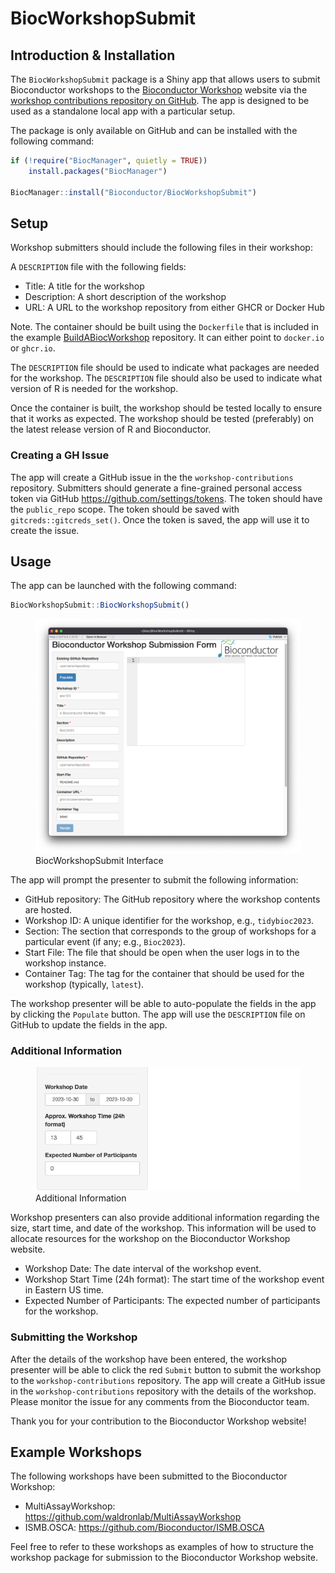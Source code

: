 
# BiocWorkshopSubmit

## Introduction & Installation

The `BiocWorkshopSubmit` package is a Shiny app that allows users to
submit Bioconductor workshops to the [Bioconductor
Workshop](https://workshop.bioconductor.org) website via the [workshop
contributions repository on
GitHub](https://github.com/Bioconductor/workshop-contributions). The app
is designed to be used as a standalone local app with a particular
setup.

The package is only available on GitHub and can be installed with the
following command:

``` r
if (!require("BiocManager", quietly = TRUE))
    install.packages("BiocManager")

BiocManager::install("Bioconductor/BiocWorkshopSubmit")
```

## Setup

Workshop submitters should include the following files in their
workshop:

A `DESCRIPTION` file with the following fields:

- Title: A title for the workshop
- Description: A short description of the workshop
- URL: A URL to the workshop repository from either GHCR or Docker Hub

Note. The container should be built using the `Dockerfile` that is
included in the example
[BuildABiocWorkshop](https://github.com/bioconductor/buildabiocworkshop)
repository. It can either point to `docker.io` or `ghcr.io`.

The `DESCRIPTION` file should be used to indicate what packages are
needed for the workshop. The `DESCRIPTION` file should also be used to
indicate what version of R is needed for the workshop.

Once the container is built, the workshop should be tested locally to
ensure that it works as expected. The workshop should be tested
(preferably) on the latest release version of R and Bioconductor.

### Creating a GH Issue

The app will create a GitHub issue in the the `workshop-contributions`
repository. Submitters should generate a fine-grained personal access
token via GitHub <https://github.com/settings/tokens>. The token should
have the `public_repo` scope. The token should be saved with
`gitcreds::gitcreds_set()`. Once the token is saved, the app will use it
to create the issue.

## Usage

The app can be launched with the following command:

``` r
BiocWorkshopSubmit::BiocWorkshopSubmit()
```

<figure>
<img
src="https://raw.githubusercontent.com/Bioconductor/BiocWorkshopSubmit/devel/vignettes/BiocWorkshopSubmit_interface.png"
alt="BiocWorkshopSubmit Interface" />
<figcaption aria-hidden="true">BiocWorkshopSubmit Interface</figcaption>
</figure>

The app will prompt the presenter to submit the following information:

- GitHub repository: The GitHub repository where the workshop contents
  are hosted.
- Workshop ID: A unique identifier for the workshop, e.g.,
  `tidybioc2023`.
- Section: The section that corresponds to the group of workshops for a
  particular event (if any; e.g., `Bioc2023`).
- Start File: The file that should be open when the user logs in to the
  workshop instance.
- Container Tag: The tag for the container that should be used for the
  workshop (typically, `latest`).

The workshop presenter will be able to auto-populate the fields in the
app by clicking the `Populate` button. The app will use the
`DESCRIPTION` file on GitHub to update the fields in the app.

### Additional Information

<figure>
<img
src="https://raw.githubusercontent.com/Bioconductor/BiocWorkshopSubmit/devel/vignettes/AdditionalInformation.png"
alt="Additional Information" />
<figcaption aria-hidden="true">Additional Information</figcaption>
</figure>

Workshop presenters can also provide additional information regarding
the size, start time, and date of the workshop. This information will be
used to allocate resources for the workshop on the Bioconductor Workshop
website.

- Workshop Date: The date interval of the workshop event.
- Workshop Start Time (24h format): The start time of the workshop event
  in Eastern US time.
- Expected Number of Participants: The expected number of participants
  for the workshop.

### Submitting the Workshop

After the details of the workshop have been entered, the workshop
presenter will be able to click the red `Submit` button to submit the
workshop to the `workshop-contributions` repository. The app will create
a GitHub issue in the `workshop-contributions` repository with the
details of the workshop. Please monitor the issue for any comments from
the Bioconductor team.

Thank you for your contribution to the Bioconductor Workshop website!

## Example Workshops

The following workshops have been submitted to the Bioconductor
Workshop:

- MultiAssayWorkshop: <https://github.com/waldronlab/MultiAssayWorkshop>
- ISMB.OSCA: <https://github.com/Bioconductor/ISMB.OSCA>

Feel free to refer to these workshops as examples of how to structure
the workshop package for submission to the Bioconductor Workshop
website.
